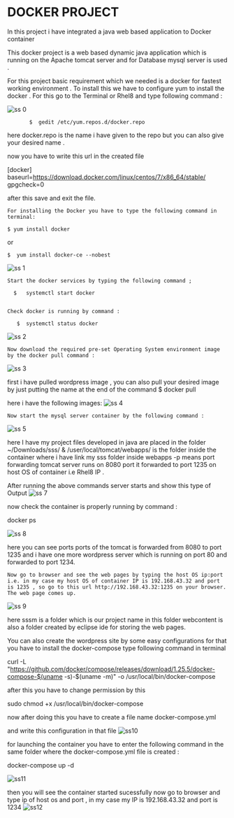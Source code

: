 #                 DOCKER PROJECT

In this project i have integrated a java web based application to Docker container

This docker project is a web based dynamic java application which is running on the Apache tomcat server and for Database mysql server is used .

 For this project basic requirement which we needed is a docker for fastest working environment . To install this we have to configure yum to install the docker . For this go to the Terminal or Rhel8 and type following command :

![ss 0]("0.png")

           $  gedit /etc/yum.repos.d/docker.repo 


here docker.repo is the name i have given to the repo but you can also give your desired name .

now you have to write this url in the created file

[docker]
baseurl=https://download.docker.com/linux/centos/7/x86_64/stable/
gpgcheck=0

after this save and exit the file.

    For installing the Docker you have to type the following command in terminal:

    $ yum install docker


or

    $  yum install docker-ce --nobest


![ss 1]("1.png") 

    Start the docker services by typing the following command ;

      $   systemctl start docker 


    Check docker is running by command :

       $  systemctl status docker 


![ss 2]("2.png")


    Now download the required pre-set Operating System environment image by the docker pull command :

![ss 3](3.png")


first i have pulled wordpress image , you can also pull your desired image by just putting the name at the end of the command $ docker pull <image-name>

here i have the following images:
![ss 4]("4.png")


    Now start the mysql server container by the following command :

![ss 5]("5.png")


here I have my project files developed in java are placed in the folder ~/Downloads/sss/ & /user/local/tomcat/webapps/ is the folder inside the container where i have link my sss folder inside webapps -p means port forwarding tomcat server runs on 8080 port it forwarded to port 1235 on host OS of container i.e Rhel8 IP .

After running the above commands server starts and show this type of Output
![ss 7]("7.png")


now check the container is properly running by command :


docker ps


![ss 8]("8.png")

here you can see ports ports of the tomcat is forwarded from 8080 to port 1235 and i have one more wordpress server which is running on port 80 and forwarded to port 1234.

    Now go to browser and see the web pages by typing the host OS ip:port i.e. in my case my host OS of container IP is 192.168.43.32 and port is 1235 , so go to this url http://192.168.43.32:1235 on your browser. The web page comes up.

![ss 9]("9.png")


here sssm is a folder which is our project name in this folder webcontent is also a folder created by eclipse ide for storing the web pages.

You can also create the wordpress site by some easy configurations for that you have to install the docker-compose type following command in terminal

curl -L "https://github.com/docker/compose/releases/download/1.25.5/docker-compose-$(uname -s)-$(uname -m)" -o /usr/local/bin/docker-compose

after this you have to change permission by this

sudo chmod +x /usr/local/bin/docker-compose

now after doing this you have to create a file name docker-compose.yml

and write this configuration in that file
![ss10]("10.png")


for launching the container you have to enter the following command in the same folder where the docker-compose.yml file is created :

docker-compose up -d

![ss11]("11.png")


then you will see the container started sucessfully now go to browser and type ip of host os and port , in my case my IP is 192.168.43.32 and port is 1234
![ss12]("12.png")

